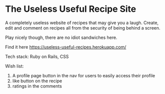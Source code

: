 # The Useless Useful Recipe Site

A completely useless website of recipes that may give you a laugh. Create, edit and comment on recipes all from the security of being behind a screen. 

Play nicely though, there are no idiot sandwiches here.

Find it here https://useless-useful-recipes.herokuapp.com/

Tech stack: Ruby on Rails, CSS

Wish list:
1. A profile page button in the nav for users to easily access their profile
2. like button on the recipe 
3. ratings in the comments
